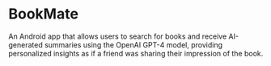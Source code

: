 # BookMate
An Android app that allows users to search for books and receive AI-generated summaries using the OpenAI GPT-4 model, providing personalized insights as if a friend was sharing their impression of the book.
